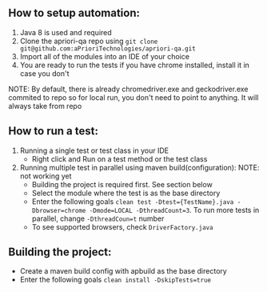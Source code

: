 ## How to setup automation:

1. Java 8 is used and required
2. Clone the apriori-qa repo using `git clone git@github.com:aPrioriTechnologies/apriori-qa.git`
3. Import all of the modules into an IDE of your choice
4. You are ready to run the tests if you have chrome installed, install it in case you don't

NOTE: By default, there is already chromedriver.exe and geckodriver.exe commited to repo so for local run, you don't need to point to anything. It will always take from repo

## How to run a test:

1. Running a single test or test class in your IDE
	* Right click and Run on a test method or the test class
2. Running multiple test in parallel using maven build(configuration):  NOTE: not working yet
	* Building the project is required first. See section below
	* Select the module where the test is as the base directory
	* Enter the following goals `clean test -Dtest={TestName}.java -Dbrowser=chrome -Dmode=LOCAL -DthreadCount=3`. To run more tests in parallel, change `-DthreadCoun=t` number
	* To see supported browsers, check `DriverFactory.java`

## Building the project:

* Create a maven build config with apbuild as the base directory
* Enter the following goals `clean install -DskipTests=true`

